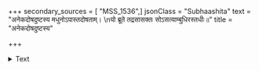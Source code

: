 +++
secondary_sources = [ "MSS_1536",]
jsonClass = "Subhaashita"
text = "अनेकदोषदुष्टस्य मधुनोऽपास्तदोषताम्।  \nयो ब्रूते तद्रसासक्तः सोऽसत्याम्बुधिरस्तधीः॥"
title = "अनेकदोषदुष्टस्य"

+++

<details><summary>Text</summary>

अनेकदोषदुष्टस्य मधुनोऽपास्तदोषताम्।  
यो ब्रूते तद्रसासक्तः सोऽसत्याम्बुधिरस्तधीः॥
</details>
